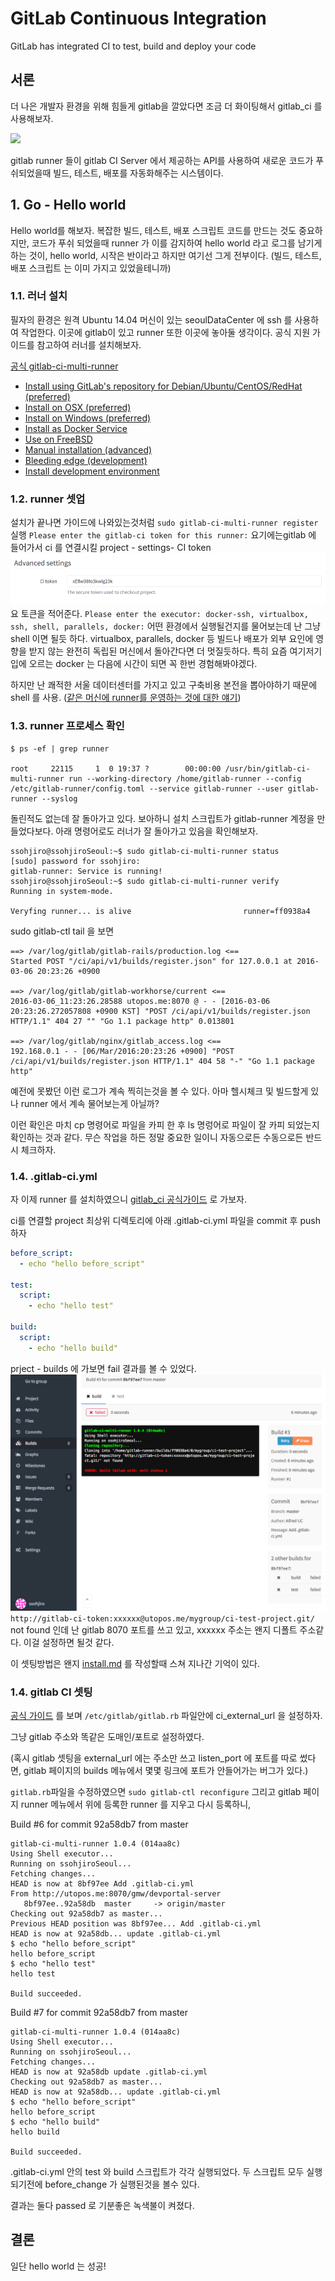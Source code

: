 # GitLab Continuous Integration
GitLab has integrated CI to test, build and deploy your code

## 서론
더 나은 개발자 환경을 위해 힘들게 gitlab을 깔았다면 조금 더 화이팅해서 gitlab_ci 를 사용해보자.

![](https://gitlab.com/gitlab-com/www-gitlab-com/raw/1f3abd0cbbe4c10f509f56422514e3997cdc7365/source/images/ci/arch-1.jpg)

gitlab runner 들이 gitlab CI Server 에서 제공하는 API를 사용하여
새로운 코드가 푸쉬되었을때 빌드, 테스트, 배포를 자동화해주는 시스템이다.


## 1. Go - Hello world

Hello world를 해보자. 복잡한 빌드, 테스트, 배포 스크립트 코드를 만드는 것도 중요하지만,
코드가 푸쉬 되었을때 runner 가 이를 감지하여 hello world 라고 로그를 남기게 하는 것이,
hello world, 시작은 반이라고 하지만 여기선 그게 전부이다. (빌드, 테스트, 배포 스크립트 는 이미 가지고 있었을테니까)

### 1.1. 러너 설치
필자의 환경은 원격 Ubuntu 14.04 머신이 있는 seoulDataCenter 에 ssh 를 사용하여 작업한다. 이곳에 gitlab이 있고 runner 또한 이곳에 놓아둘 생각이다. 공식 지원 가이드를 참고하여 러너를 설치해보자.

[공식 gitlab-ci-multi-runner](https://gitlab.com/gitlab-org/gitlab-ci-multi-runner)

* [Install using GitLab's repository for Debian/Ubuntu/CentOS/RedHat (preferred)](https://gitlab.com/gitlab-org/gitlab-ci-multi-runner/blob/master/docs/install/linux-repository.md)
* [Install on OSX (preferred)](https://gitlab.com/gitlab-org/gitlab-ci-multi-runner/blob/master/docs/install/osx.md)
* [Install on Windows (preferred)](https://gitlab.com/gitlab-org/gitlab-ci-multi-runner/blob/master/docs/install/windows.md)
* [Install as Docker Service](https://gitlab.com/gitlab-org/gitlab-ci-multi-runner/blob/master/docs/install/docker.md)
* [Use on FreeBSD](https://gitlab.com/gitlab-org/gitlab-ci-multi-runner/blob/master/docs/install/freebsd.md)
* [Manual installation (advanced)](https://gitlab.com/gitlab-org/gitlab-ci-multi-runner/blob/master/docs/install/linux-manually.md)
* [Bleeding edge (development)](https://gitlab.com/gitlab-org/gitlab-ci-multi-runner/blob/master/docs/install/bleeding-edge.md)
* [Install development environment](https://gitlab.com/gitlab-org/gitlab-ci-multi-runner/blob/master/docs/development/README.md)

### 1.2. runner 셋업
설치가 끝나면 가이드에 나와있는것처럼 `sudo gitlab-ci-multi-runner register` 실행
`Please enter the gitlab-ci token for this runner:` 요기에는gitlab 에 들어가서 ci 를 연결시킬 project - settings- CI token
![](https://raw.githubusercontent.com/b6pzeusbc54tvhw5jgpyw8pwz2x6gs/settingFiles/master/manual/gitlab/gitlab_ci.001.png)
요 토큰을 적어준다.
`Please enter the executor: docker-ssh, virtualbox, ssh, shell, parallels, docker:` 어떤 환경에서 실행될건지를 물어보는데
난 그냥 shell 이면 될듯 하다. virtualbox, parallels, docker 등 빌드나 배포가 외부 요인에 영향을 받지 않는 완전히 독립된 머신에서 돌아간다면 더 멋질듯하다. 특히 요즘 여기저기 입에 오르는 docker 는 다음에 시간이 되면 꼭 한번 경험해봐야겠다. 

하지만 난 쾌적한 서울 데이터센터를 가지고 있고 구축비용 본전을 뽑아야하기 때문에 shell 를 사용.
([같은 머신에 runner를 운영하는 것에 대한 얘기](http://programmers.stackexchange.com/questions/237238/ci-runner-on-same-server-of-gitlab))

### 1.3. runner 프로세스 확인

```
$ ps -ef | grep runner

root     22115     1  0 19:37 ?        00:00:00 /usr/bin/gitlab-ci-multi-runner run --working-directory /home/gitlab-runner --config /etc/gitlab-runner/config.toml --service gitlab-runner --user gitlab-runner --syslog
```

돌린적도 없는데 잘 돌아가고 있다. 보아하니 설치 스크립트가 gitlab-runner 계정을 만들었다보다. 아래 명령어로도 러너가 잘 돌아가고 있음을 확인해보자. 
```
ssohjiro@ssohjiroSeoul:~$ sudo gitlab-ci-multi-runner status
[sudo] password for ssohjiro:
gitlab-runner: Service is running!
ssohjiro@ssohjiroSeoul:~$ sudo gitlab-ci-multi-runner verify
Running in system-mode.

Veryfing runner... is alive                         runner=ff0938a4
```

sudo gitlab-ctl tail 을 보면
```
==> /var/log/gitlab/gitlab-rails/production.log <==
Started POST "/ci/api/v1/builds/register.json" for 127.0.0.1 at 2016-03-06 20:23:26 +0900

==> /var/log/gitlab/gitlab-workhorse/current <==
2016-03-06_11:23:26.28588 utopos.me:8070 @ - - [2016-03-06 20:23:26.272057808 +0900 KST] "POST /ci/api/v1/builds/register.json HTTP/1.1" 404 27 "" "Go 1.1 package http" 0.013801

==> /var/log/gitlab/nginx/gitlab_access.log <==
192.168.0.1 - - [06/Mar/2016:20:23:26 +0900] "POST /ci/api/v1/builds/register.json HTTP/1.1" 404 58 "-" "Go 1.1 package http"
```
예전에 못봤던 이런 로그가 계속 찍히는것을 볼 수 있다. 아마 헬시체크 및 빌드할게 있나 runner 에서 계속 물어보는게 아닐까?

이런 확인은 마치 cp 명령어로 파일을 카피 한 후 ls 명렁어로 파일이 잘 카피 되었는지 확인하는 것과 같다. 무슨 작업을 하든 정말 중요한 일이니 자동으로든 수동으로든 반드시 체크하자.

### 1.4. .gitlab-ci.yml
자 이제 runner 를 설치하였으니 [gitlab_ci 공식가이드](http://doc.gitlab.com/ce/ci/quick_start/README.html) 로 가보자.

ci를 연결할 project 최상위 디렉토리에 아래 .gitlab-ci.yml 파일을 commit 후 push 하자


```yaml
before_script:
  - echo "hello before_script"

test:
  script:
    - echo "hello test"
    
build:
  script:
    - echo "hello build"
```

prject - builds 에 가보면 fail 결과를 볼 수 있었다.
![](https://raw.githubusercontent.com/b6pzeusbc54tvhw5jgpyw8pwz2x6gs/settingFiles/master/manual/gitlab/gitlab_ci.002.png)
`http://gitlab-ci-token:xxxxxx@utopos.me/mygroup/ci-test-project.git/` not found 인데 난 gitlab 8070 포트를 쓰고 있고, xxxxxx 주소는 왠지 디폴트 주소같다. 이걸 설정하면 될것 같다.

이 셋팅방법은 왠지 [install.md](https://github.com/b6pzeusbc54tvhw5jgpyw8pwz2x6gs/settingFiles/blob/master/manual/gitlab/install.md) 를 작성할때 스쳐 지나간 기억이 있다.

### 1.4. gitlab CI 셋팅
[공식 가이드](https://gitlab.com/gitlab-org/omnibus-gitlab/tree/629def0a7a26e7c2326566f0758d4a27857b52a3/doc/gitlab-ci/README.md) 를 보며 `/etc/gitlab/gitlab.rb` 파일안에 ci_external_url 을 설정하자.

그냥 gitlab 주소와 똑같은 도매인/포트로 설정하였다.

(혹시 gitlab 셋팅을 external_url 에는 주소만 쓰고 listen_port 에 포트를 따로 썼다면, gitlab 페이지의 builds 메뉴에서 몇몇 링크에 포트가 안들어가는 버그가 있다.)

`gitlab.rb`파일을 수정하였으면 `sudo gitlab-ctl reconfigure` 
그리고 gitlab 페이지 runner 메뉴에서 위에 등록한 runner 를 지우고 다시 등록하니,

Build #6 for commit 92a58db7 from master
```
gitlab-ci-multi-runner 1.0.4 (014aa8c)
Using Shell executor...
Running on ssohjiroSeoul...
Fetching changes...
HEAD is now at 8bf97ee Add .gitlab-ci.yml
From http://utopos.me:8070/gmw/devportal-server
   8bf97ee..92a58db  master     -> origin/master
Checking out 92a58db7 as master...
Previous HEAD position was 8bf97ee... Add .gitlab-ci.yml
HEAD is now at 92a58db... update .gitlab-ci.yml
$ echo "hello before_script"
hello before_script
$ echo "hello test"
hello test

Build succeeded.
```

Build #7 for commit 92a58db7 from master
```
gitlab-ci-multi-runner 1.0.4 (014aa8c)
Using Shell executor...
Running on ssohjiroSeoul...
Fetching changes...
HEAD is now at 92a58db update .gitlab-ci.yml
Checking out 92a58db7 as master...
HEAD is now at 92a58db... update .gitlab-ci.yml
$ echo "hello before_script"
hello before_script
$ echo "hello build"
hello build

Build succeeded.
```

.gitlab-ci.yml 안의 test 와 build 스크립트가 각각 실행되었다.
두 스크립트 모두 실행되기전에 before_change 가 실행된것을 볼수 있다.

결과는 둘다 passed 로 기분좋은 녹색불이 켜졌다.


## 결론
일단 hello world 는 성공!
